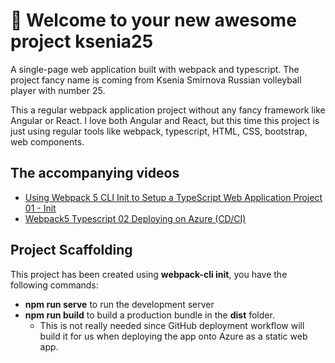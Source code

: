 # 🚀 Welcome to your new awesome project ksenia25

A single-page web application built with webpack and typescript.
The project fancy name is coming from Ksenia Smirnova Russian volleyball player with number 25.

This a regular webpack application project without any fancy framework like Angular or React. I love both Angular and React, but this time this project is just using regular tools like webpack, typescript, HTML, CSS, bootstrap, web components.

## The accompanying videos
- [Using Webpack 5 CLI Init to Setup a TypeScript Web Application Project 01 - Init](https://youtu.be/AqZn7b1FH2g)
- [Webpack5 Typescript 02 Deploying on Azure (CD/CI)](https://youtu.be/jG1OJSRBNzc)

## Project Scaffolding
This project has been created using **webpack-cli init**, you have the following commands:
- **npm run serve** to run the development server
- **npm run build** to build a production bundle in the **dist** folder.
    - This is not really needed since GitHub deployment workflow will build it for us when deploying the app onto Azure as a static web app.

